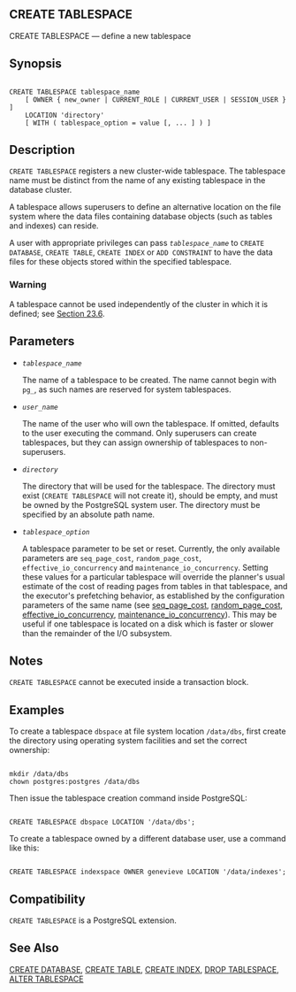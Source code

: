 ## CREATE TABLESPACE

CREATE TABLESPACE — define a new tablespace

## Synopsis

```

CREATE TABLESPACE tablespace_name
    [ OWNER { new_owner | CURRENT_ROLE | CURRENT_USER | SESSION_USER } ]
    LOCATION 'directory'
    [ WITH ( tablespace_option = value [, ... ] ) ]
```

## Description

`CREATE TABLESPACE` registers a new cluster-wide tablespace. The tablespace name must be distinct from the name of any existing tablespace in the database cluster.

A tablespace allows superusers to define an alternative location on the file system where the data files containing database objects (such as tables and indexes) can reside.

A user with appropriate privileges can pass *`tablespace_name`* to `CREATE DATABASE`, `CREATE TABLE`, `CREATE INDEX` or `ADD CONSTRAINT` to have the data files for these objects stored within the specified tablespace.

### Warning

A tablespace cannot be used independently of the cluster in which it is defined; see [Section 23.6](manage-ag-tablespaces.html "23.6. Tablespaces").

## Parameters

* *`tablespace_name`*

    The name of a tablespace to be created. The name cannot begin with `pg_`, as such names are reserved for system tablespaces.

* *`user_name`*

    The name of the user who will own the tablespace. If omitted, defaults to the user executing the command. Only superusers can create tablespaces, but they can assign ownership of tablespaces to non-superusers.

* *`directory`*

    The directory that will be used for the tablespace. The directory must exist (`CREATE TABLESPACE` will not create it), should be empty, and must be owned by the PostgreSQL system user. The directory must be specified by an absolute path name.

* *`tablespace_option`*

    A tablespace parameter to be set or reset. Currently, the only available parameters are `seq_page_cost`, `random_page_cost`, `effective_io_concurrency` and `maintenance_io_concurrency`. Setting these values for a particular tablespace will override the planner's usual estimate of the cost of reading pages from tables in that tablespace, and the executor's prefetching behavior, as established by the configuration parameters of the same name (see [seq\_page\_cost](runtime-config-query.html#GUC-SEQ-PAGE-COST), [random\_page\_cost](runtime-config-query.html#GUC-RANDOM-PAGE-COST), [effective\_io\_concurrency](runtime-config-resource.html#GUC-EFFECTIVE-IO-CONCURRENCY), [maintenance\_io\_concurrency](runtime-config-resource.html#GUC-MAINTENANCE-IO-CONCURRENCY)). This may be useful if one tablespace is located on a disk which is faster or slower than the remainder of the I/O subsystem.

## Notes

`CREATE TABLESPACE` cannot be executed inside a transaction block.

## Examples

To create a tablespace `dbspace` at file system location `/data/dbs`, first create the directory using operating system facilities and set the correct ownership:

```

mkdir /data/dbs
chown postgres:postgres /data/dbs
```

Then issue the tablespace creation command inside PostgreSQL:

```

CREATE TABLESPACE dbspace LOCATION '/data/dbs';
```

To create a tablespace owned by a different database user, use a command like this:

```

CREATE TABLESPACE indexspace OWNER genevieve LOCATION '/data/indexes';
```

## Compatibility

`CREATE TABLESPACE` is a PostgreSQL extension.

## See Also

[CREATE DATABASE](sql-createdatabase.html "CREATE DATABASE"), [CREATE TABLE](sql-createtable.html "CREATE TABLE"), [CREATE INDEX](sql-createindex.html "CREATE INDEX"), [DROP TABLESPACE](sql-droptablespace.html "DROP TABLESPACE"), [ALTER TABLESPACE](sql-altertablespace.html "ALTER TABLESPACE")